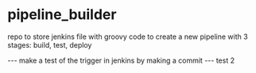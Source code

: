 # pipeline_builder
repo to store jenkins file with groovy code to create a new pipeline with 3 stages: build, test, deploy


--- make a test of the trigger in jenkins by making a commit ---
test 2
